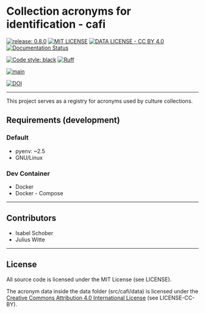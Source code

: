 # Collection acronyms for identification - cafi

[![release: 0.8.0](https://img.shields.io/badge/rel-0.8.0-blue.svg?style=flat-square)](https://github.com/LeibnizDSMZ/cafi)
[![MIT LICENSE](https://img.shields.io/badge/License-MIT-brightgreen.svg?style=flat-square)](https://choosealicense.com/licenses/mit/)
[![DATA LICENSE - CC BY 4.0](https://img.shields.io/badge/Data%20License-CC%20BY%204.0-brightgreen.svg?style=flat-square)](http://creativecommons.org/licenses/by/4.0/)
[![Documentation Status](https://img.shields.io/badge/docs-GitHub-blue.svg?style=flat-square)](https://LeibnizDSMZ.github.io/cafi/)

[![Code style: black](https://img.shields.io/badge/code%20style-black-000000.svg?style=flat-square)](https://github.com/psf/black)
[![Ruff](https://img.shields.io/endpoint?url=https://raw.githubusercontent.com/astral-sh/ruff/main/assets/badge/v2.json&style=flat-square)](https://github.com/astral-sh/ruff)

[![main](https://github.com/LeibnizDSMZ/cafi/actions/workflows/main.yml/badge.svg?branch=main)](https://github.com/LeibnizDSMZ/cafi/actions/workflows/main.yml)

[![DOI](https://zenodo.org/badge/638857356.svg)](https://doi.org/10.5281/zenodo.14872268)

---

This project serves as a registry for acronyms used by culture collections.

## Requirements (development)

### Default

-   pyenv: ~2.5
-   GNU/Linux

### Dev Container

-   Docker
-   Docker - Compose

---

## Contributors

- Isabel Schober
- Julius Witte

---

## License

All source code is licensed under the MIT License (see LICENSE).

The acronym data inside the data folder (src/cafi/data) is licensed under the [Creative Commons Attribution 4.0 International License](http://creativecommons.org/licenses/by/4.0/) (see LICENSE-CC-BY).
